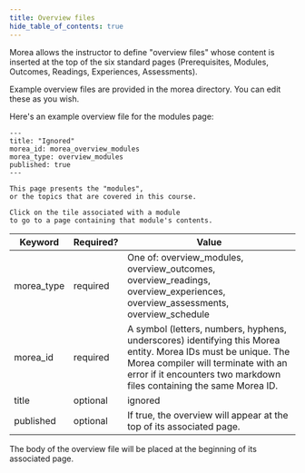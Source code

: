 ```yaml
---
title: Overview files
hide_table_of_contents: true
---
```


Morea allows the instructor to define "overview files" whose content is inserted at the top of the six standard pages (Prerequisites, Modules, Outcomes, Readings, Experiences, Assessments).

Example overview files are provided in the morea directory. You can edit these as you wish.

Here's an example overview file for the modules page:

```
---
title: "Ignored"
morea_id: morea_overview_modules
morea_type: overview_modules
published: true
---

This page presents the "modules",
or the topics that are covered in this course.

Click on the tile associated with a module
to go to a page containing that module's contents.
```

| Keyword | Required? | Value |
| ------- | --------  | ----- |
| morea_type | required| One of: overview_modules, overview_outcomes, overview_readings, overview_experiences, overview_assessments, overview_schedule |
| morea_id | required | A symbol (letters, numbers, hyphens, underscores) identifying this Morea entity. Morea IDs must be unique.  The Morea compiler will terminate with an error if it encounters two markdown files containing the same Morea ID. |
| title | optional | ignored |
| published | optional | If true, the overview will appear at the top of its associated page. |

The body of the overview file will be placed at the beginning of its associated page.
